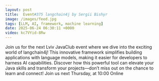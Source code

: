 ```yaml
---
layout: post
title:  Event#375 langchain4j by Sergii Bishyr
image: /images/feed.jpg
tags: [LLM, AI, framework, machine learning]
date: 2025-06-24 06:30:11 +0000
video: kc7VYid-8Rw
---
```


Join us for the next Lviv JavaClub event where we dive into the exciting world of langchain4j! This innovative framework simplifies building applications with language models, making it easier for developers to harness AI capabilities. Discover how this powerful tool can elevate your Java skills and transform your projects—don’t miss out on the chance to learn and connect!
Join us next Thursday, at 10:00 Online
